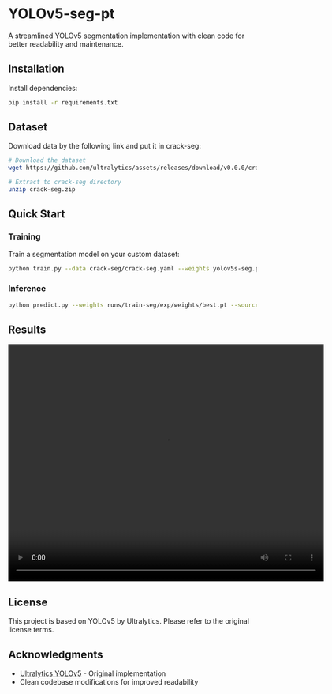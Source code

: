 # YOLOv5-seg-pt

A streamlined YOLOv5 segmentation implementation with clean code for better readability and maintenance.

## Installation

Install dependencies:
```bash
pip install -r requirements.txt
```

## Dataset 

Download data by the following link and put it in crack-seg:

```bash
# Download the dataset
wget https://github.com/ultralytics/assets/releases/download/v0.0.0/crack-seg.zip

# Extract to crack-seg directory
unzip crack-seg.zip
```

## Quick Start

### Training

Train a segmentation model on your custom dataset:

```bash
python train.py --data crack-seg/crack-seg.yaml --weights yolov5s-seg.pt --img 640 --epochs 300
```

### Inference

```bash
python predict.py --weights runs/train-seg/exp/weights/best.pt --source path/to/video.mp4
```

## Results

<video width="640" height="480" controls>
  <source src="https://github.com/aidevveloper/YOLOv5-seg-pt/blob/main/assets/demo.mp4" type="video/mp4">
  Your browser does not support the video tag.
</video>

## License

This project is based on YOLOv5 by Ultralytics. Please refer to the original license terms.

## Acknowledgments

- [Ultralytics YOLOv5](https://github.com/ultralytics/yolov5) - Original implementation
- Clean codebase modifications for improved readability